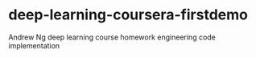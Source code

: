 # deep-learning-coursera-firstdemo
Andrew Ng deep learning course homework engineering code implementation
